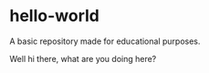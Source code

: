 # hello-world
A basic repository made for educational purposes.

Well hi there, what are you doing here?
